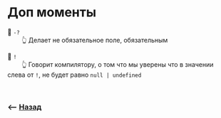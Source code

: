 # Доп моменты

🔹 `-?`  
&emsp;&emsp; 👆 Делает не обязательное поле, обязательным

       
🔹 `!`  
&emsp;&emsp; 👆 Говорит компилятору, о том что мы уверены что в значении слева от `!`, не будет равно `null | undefined`



<br>

### ⟵ **<a href="../../readme.md">Назад</a>**